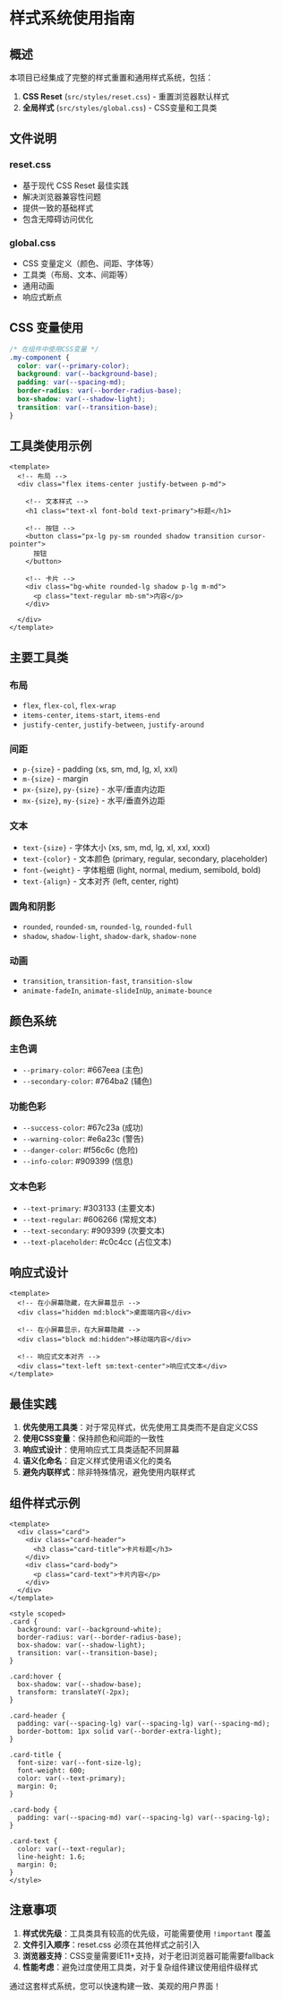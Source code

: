 # 样式系统使用指南

## 概述

本项目已经集成了完整的样式重置和通用样式系统，包括：

1. **CSS Reset** (`src/styles/reset.css`) - 重置浏览器默认样式
2. **全局样式** (`src/styles/global.css`) - CSS变量和工具类

## 文件说明

### reset.css
- 基于现代 CSS Reset 最佳实践
- 解决浏览器兼容性问题
- 提供一致的基础样式
- 包含无障碍访问优化

### global.css
- CSS 变量定义（颜色、间距、字体等）
- 工具类（布局、文本、间距等）
- 通用动画
- 响应式断点

## CSS 变量使用

```css
/* 在组件中使用CSS变量 */
.my-component {
  color: var(--primary-color);
  background: var(--background-base);
  padding: var(--spacing-md);
  border-radius: var(--border-radius-base);
  box-shadow: var(--shadow-light);
  transition: var(--transition-base);
}
```

## 工具类使用示例

```vue
<template>
  <!-- 布局 -->
  <div class="flex items-center justify-between p-md">
    
    <!-- 文本样式 -->
    <h1 class="text-xl font-bold text-primary">标题</h1>
    
    <!-- 按钮 -->
    <button class="px-lg py-sm rounded shadow transition cursor-pointer">
      按钮
    </button>
    
    <!-- 卡片 -->
    <div class="bg-white rounded-lg shadow p-lg m-md">
      <p class="text-regular mb-sm">内容</p>
    </div>
    
  </div>
</template>
```

## 主要工具类

### 布局
- `flex`, `flex-col`, `flex-wrap`
- `items-center`, `items-start`, `items-end`
- `justify-center`, `justify-between`, `justify-around`

### 间距
- `p-{size}` - padding (xs, sm, md, lg, xl, xxl)
- `m-{size}` - margin
- `px-{size}`, `py-{size}` - 水平/垂直内边距
- `mx-{size}`, `my-{size}` - 水平/垂直外边距

### 文本
- `text-{size}` - 字体大小 (xs, sm, md, lg, xl, xxl, xxxl)
- `text-{color}` - 文本颜色 (primary, regular, secondary, placeholder)
- `font-{weight}` - 字体粗细 (light, normal, medium, semibold, bold)
- `text-{align}` - 文本对齐 (left, center, right)

### 圆角和阴影
- `rounded`, `rounded-sm`, `rounded-lg`, `rounded-full`
- `shadow`, `shadow-light`, `shadow-dark`, `shadow-none`

### 动画
- `transition`, `transition-fast`, `transition-slow`
- `animate-fadeIn`, `animate-slideInUp`, `animate-bounce`

## 颜色系统

### 主色调
- `--primary-color`: #667eea (主色)
- `--secondary-color`: #764ba2 (辅色)

### 功能色彩
- `--success-color`: #67c23a (成功)
- `--warning-color`: #e6a23c (警告)
- `--danger-color`: #f56c6c (危险)
- `--info-color`: #909399 (信息)

### 文本色彩
- `--text-primary`: #303133 (主要文本)
- `--text-regular`: #606266 (常规文本)
- `--text-secondary`: #909399 (次要文本)
- `--text-placeholder`: #c0c4cc (占位文本)

## 响应式设计

```vue
<template>
  <!-- 在小屏幕隐藏，在大屏幕显示 -->
  <div class="hidden md:block">桌面端内容</div>
  
  <!-- 在小屏幕显示，在大屏幕隐藏 -->
  <div class="block md:hidden">移动端内容</div>
  
  <!-- 响应式文本对齐 -->
  <div class="text-left sm:text-center">响应式文本</div>
</template>
```

## 最佳实践

1. **优先使用工具类**：对于常见样式，优先使用工具类而不是自定义CSS
2. **使用CSS变量**：保持颜色和间距的一致性
3. **响应式设计**：使用响应式工具类适配不同屏幕
4. **语义化命名**：自定义样式使用语义化的类名
5. **避免内联样式**：除非特殊情况，避免使用内联样式

## 组件样式示例

```vue
<template>
  <div class="card">
    <div class="card-header">
      <h3 class="card-title">卡片标题</h3>
    </div>
    <div class="card-body">
      <p class="card-text">卡片内容</p>
    </div>
  </div>
</template>

<style scoped>
.card {
  background: var(--background-white);
  border-radius: var(--border-radius-base);
  box-shadow: var(--shadow-light);
  transition: var(--transition-base);
}

.card:hover {
  box-shadow: var(--shadow-base);
  transform: translateY(-2px);
}

.card-header {
  padding: var(--spacing-lg) var(--spacing-lg) var(--spacing-md);
  border-bottom: 1px solid var(--border-extra-light);
}

.card-title {
  font-size: var(--font-size-lg);
  font-weight: 600;
  color: var(--text-primary);
  margin: 0;
}

.card-body {
  padding: var(--spacing-md) var(--spacing-lg) var(--spacing-lg);
}

.card-text {
  color: var(--text-regular);
  line-height: 1.6;
  margin: 0;
}
</style>
```

## 注意事项

1. **样式优先级**：工具类具有较高的优先级，可能需要使用 `!important` 覆盖
2. **文件引入顺序**：reset.css 必须在其他样式之前引入
3. **浏览器支持**：CSS变量需要IE11+支持，对于老旧浏览器可能需要fallback
4. **性能考虑**：避免过度使用工具类，对于复杂组件建议使用组件级样式

通过这套样式系统，您可以快速构建一致、美观的用户界面！
